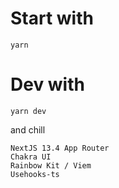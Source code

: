 # Start with
 ``` yarn ```
# Dev with
 ```yarn dev``` 
 
 and chill
```
NextJS 13.4 App Router
Chakra UI
Rainbow Kit / Viem
Usehooks-ts
```


